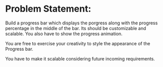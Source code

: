 <h1>Problem Statement:</h1>

Build a progress bar which displays the porgress along with the progress percentage in the middle of the bar. Its should be customizable and scalable. You also have to show the progress animation.

You are free to exercise your creativity to style the appearance of the Progress bar.

You have to make it scalable considering future incoming requirements.
